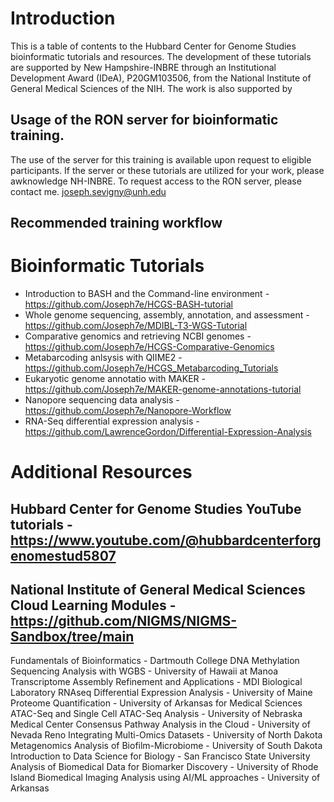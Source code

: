 # Introduction
This is a table of contents to the Hubbard Center for Genome Studies bioinformatic tutorials and resources. The development of these tutorials are supported by New Hampshire-INBRE through an Institutional Development Award (IDeA), P20GM103506, from the National Institute of General Medical Sciences of the NIH. The work is also supported by 

## Usage of the RON server for bioinformatic training.
The use of the server for this training is available upon request to eligible participants. If the server or these tutorials are utilized for your work, please awknowledge NH-INBRE. To request access to the RON server, please contact me. joseph.sevigny@unh.edu



## Recommended training workflow



# Bioinformatic Tutorials
* Introduction to BASH and the Command-line environment - https://github.com/Joseph7e/HCGS-BASH-tutorial  
* Whole genome sequencing, assembly, annotation, and assessment - https://github.com/Joseph7e/MDIBL-T3-WGS-Tutorial  
* Comparative genomics and retrieving NCBI genomes - https://github.com/Joseph7e/HCGS-Comparative-Genomics  
* Metabarcoding anlsysis with QIIME2 - https://github.com/Joseph7e/HCGS_Metabarcoding_Tutorials  
* Eukaryotic genome annotatio with MAKER - https://github.com/Joseph7e/MAKER-genome-annotations-tutorial  
* Nanopore sequencing data analysis - https://github.com/Joseph7e/Nanopore-Workflow  
* RNA-Seq differential expression analysis - https://github.com/LawrenceGordon/Differential-Expression-Analysis  

## 


# Additional Resources

## Hubbard Center for Genome Studies YouTube tutorials - https://www.youtube.com/@hubbardcenterforgenomestud5807

## National Institute of General Medical Sciences Cloud Learning Modules - https://github.com/NIGMS/NIGMS-Sandbox/tree/main
Fundamentals of Bioinformatics - Dartmouth College
DNA Methylation Sequencing Analysis with WGBS - University of Hawaii at Manoa
Transcriptome Assembly Refinement and Applications - MDI Biological Laboratory
RNAseq Differential Expression Analysis - University of Maine
Proteome Quantification - University of Arkansas for Medical Sciences
ATAC-Seq and Single Cell ATAC-Seq Analysis - University of Nebraska Medical Center
Consensus Pathway Analysis in the Cloud - University of Nevada Reno
Integrating Multi-Omics Datasets - University of North Dakota
Metagenomics Analysis of Biofilm-Microbiome - University of South Dakota
Introduction to Data Science for Biology - San Francisco State University
Analysis of Biomedical Data for Biomarker Discovery - University of Rhode Island
Biomedical Imaging Analysis using AI/ML approaches - University of Arkansas

